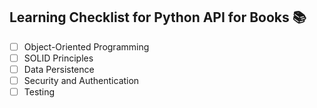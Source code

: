 ## Learning Checklist for Python API for Books 📚

- [ ] Object-Oriented Programming
- [ ] SOLID Principles
- [ ] Data Persistence
- [ ] Security and Authentication
- [ ] Testing
